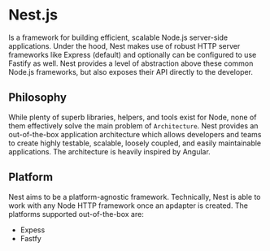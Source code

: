 # Nest.js
Is a framework for building efficient, scalable Node.js server-side 
applications.
Under the hood, Nest makes use of robust HTTP server frameworks like 
Express (default) and optionally can be configured to use Fastify as well.
Nest provides a level of abstraction above these common Node.js frameworks,
but also exposes their API directly to the developer.

## Philosophy
While plenty of superb libraries, helpers, and tools exist for Node, none 
of them effectively solve the main problem of `Architecture`.
Nest provides an out-of-the-box application architecture which allows 
developers and teams to create highly testable, scalable, loosely coupled, 
and easily maintainable applications. The architecture is heavily inspired 
by Angular.

## Platform
Nest aims to be a platform-agnostic framework. Technically, Nest is able to
work with any Node HTTP framework once an apdapter is created. The 
platforms supported out-of-the-box are:
- Expess
- Fastfy

